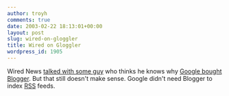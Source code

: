 ```yaml
---
author: troyh
comments: true
date: 2003-02-22 18:13:01+00:00
layout: post
slug: wired-on-gloggler
title: Wired on Gloggler
wordpress_id: 1905
---
```


Wired News [talked with some guy](http://www.wired.com/news/technology/0,1282,57754,00.html) who thinks he knows why [Google bought Blogger](/archives/2003/02/001223.php#001223). But that still doesn't make sense. Google didn't need Blogger to index [RSS](http://backend.userland.com/rss#whatIsRss) feeds.
